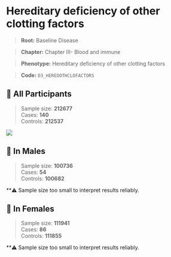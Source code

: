 # Hereditary deficiency of other clotting factors

> **Root:** Baseline Disease  

> **Chapter:** Chapter III- Blood and immune  

> **Phenotype:** Hereditary deficiency of other clotting factors  

> **Code:** `D3_HEREDOTHCLOFACTORS`

## 🧪 All Participants  
> Sample size: **212677**  
> Cases: **140**  
> Controls: **212537**
<img src="/Disease/Figures/ALL/Incidence/D3_HEREDOTHCLOFACTORS.png"/>
<CsvTable src="/Disease/Data/ALL/Incidence/COX_D3_HEREDOTHCLOFACTORS.csv" label="🔍 View full results" />

## 👨 In Males  
> Sample size: **100736**  
> Cases: **54**  
> Controls: **100682**

**⚠️ Sample size too small to interpret results reliably.


## 👩 In Females  
> Sample size: **111941**  
> Cases: **86**  
> Controls: **111855**

**⚠️ Sample size too small to interpret results reliably.

